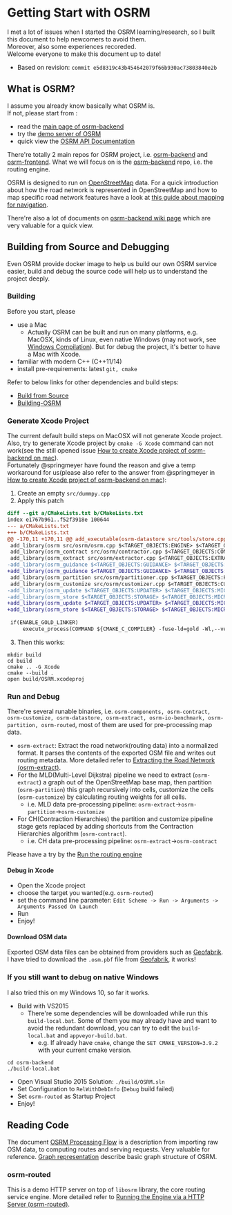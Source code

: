 # Getting Start with OSRM 
I met a lot of issues when I started the OSRM learning/research, so I built this document to help newcomers to avoid them.      
Moreover, also some experiences recoreded.       
Welcome everyone to make this document up to date!    
- Based on revision: `commit e5d8319c43b454642079f66b930ac73803840e2b`    

## What is OSRM? 
I assume you already know basically what OSRM is.    
If not, please start from :    
- read the [main page of osrm-backend](https://github.com/Project-OSRM/osrm-backend)    
- try the [demo server of OSRM](http://map.project-osrm.org/)    
- quick view the [OSRM API Documentation](http://project-osrm.org/)    

There're totally 2 main repos for OSRM project, i.e. [osrm-backend](https://github.com/Project-OSRM/osrm-backend) and [osrm-frontend](https://github.com/Project-OSRM/osrm-frontend). What we will focus on is the [osrm-backend](https://github.com/Project-OSRM/osrm-backend) repo, i.e. the routing engine.       

OSRM is designed to run on [OpenStreetMap](https://www.openstreetmap.org/) data. For a quick introduction about how the road network is represented in OpenStreetMap and how to map specific road network features have a look at [this guide about mapping for navigation](https://www.mapbox.com/mapping/mapping-for-navigation/).    

There're also a lot of documents on [osrm-backend wiki page](https://github.com/Project-OSRM/osrm-backend/wiki) which are very valuable for a quick view.    

## Building from Source and Debugging    
Even OSRM provide docker image to help us build our own OSRM service easier, build and debug the source code will help us to understand the project deeply.    

### Building   
Before you start, please     
- use a Mac    
    - Actually OSRM can be built and run on many platforms, e.g. MacOSX, kinds of Linux, even native Windows (may not work, see [Windows Compilation](https://github.com/Project-OSRM/osrm-backend/wiki/Windows-Compilation)). But for debug the project, it's better to have a Mac with Xcode.    
- familiar with modern C++ (C++11/14)    
- install pre-requirements: latest `git, cmake`    

Refer to below links for other dependencies and build steps:    
- [Build from Source](https://github.com/Project-OSRM/osrm-backend#building-from-source)    
- [Building-OSRM](https://github.com/Project-OSRM/osrm-backend/wiki/Building-OSRM)    

### Generate Xcode Project    
The current default build steps on MacOSX will not generate Xcode project. Also, try to generate Xcode project by `cmake -G Xcode` command can not work(see the still opened issue [How to create Xcode project of osrm-backend on mac](https://github.com/Project-OSRM/osrm-backend/issues/2409)).      
Fortunately @springmeyer have found the reason and give a temp workaround for us(please also refer to the answer from @springmeyer in [How to create Xcode project of osrm-backend on mac](https://github.com/Project-OSRM/osrm-backend/issues/2409)):   
1. Create an empty `src/dummpy.cpp`   
2. Apply this patch    
```diff
diff --git a/CMakeLists.txt b/CMakeLists.txt    
index e1767b961..f52f3918e 100644    
--- a/CMakeLists.txt    
+++ b/CMakeLists.txt    
@@ -170,11 +170,11 @@ add_executable(osrm-datastore src/tools/store.cpp $<TARGET_OBJECTS:MICROTAR> $<T    
 add_library(osrm src/osrm/osrm.cpp $<TARGET_OBJECTS:ENGINE> $<TARGET_OBJECTS:STORAGE> $<TARGET_OBJECTS:MICROTAR> $<TARGET_OBJECTS:UTIL>)    
 add_library(osrm_contract src/osrm/contractor.cpp $<TARGET_OBJECTS:CONTRACTOR> $<TARGET_OBJECTS:UTIL>)    
 add_library(osrm_extract src/osrm/extractor.cpp $<TARGET_OBJECTS:EXTRACTOR> $<TARGET_OBJECTS:MICROTAR> $<TARGET_OBJECTS:UTIL>)    
-add_library(osrm_guidance $<TARGET_OBJECTS:GUIDANCE> $<TARGET_OBJECTS:UTIL>)    
+add_library(osrm_guidance $<TARGET_OBJECTS:GUIDANCE> $<TARGET_OBJECTS:UTIL> src/dummy.cpp)    
 add_library(osrm_partition src/osrm/partitioner.cpp $<TARGET_OBJECTS:PARTITIONER> $<TARGET_OBJECTS:MICROTAR> $<TARGET_OBJECTS:UTIL>)    
 add_library(osrm_customize src/osrm/customizer.cpp $<TARGET_OBJECTS:CUSTOMIZER> $<TARGET_OBJECTS:MICROTAR> $<TARGET_OBJECTS:UTIL>)     
-add_library(osrm_update $<TARGET_OBJECTS:UPDATER> $<TARGET_OBJECTS:MICROTAR> $<TARGET_OBJECTS:UTIL>)
-add_library(osrm_store $<TARGET_OBJECTS:STORAGE> $<TARGET_OBJECTS:MICROTAR> $<TARGET_OBJECTS:UTIL>)
+add_library(osrm_update $<TARGET_OBJECTS:UPDATER> $<TARGET_OBJECTS:MICROTAR> $<TARGET_OBJECTS:UTIL> src/updater/csv_source.cpp src/updater/updater.cpp)
+add_library(osrm_store $<TARGET_OBJECTS:STORAGE> $<TARGET_OBJECTS:MICROTAR> $<TARGET_OBJECTS:UTIL> src/storage/io_config.cpp src/storage/storage.cpp)
      
 if(ENABLE_GOLD_LINKER)         
     execute_process(COMMAND ${CMAKE_C_COMPILER} -fuse-ld=gold -Wl,--version ERROR_QUIET OUTPUT_VARIABLE LD_VERSION)      
```
3.  Then this works:   
```
mkdir build
cd build
cmake .. -G Xcode
cmake --build .
open build/OSRM.xcodeproj
```

### Run and Debug   
There're several runable binaries, i.e. `osrm-components, osrm-contract, osrm-customize, osrm-datastore, osrm-extract, osrm-io-benchmark, osrm-partition, osrm-routed`, most of them are used for pre-processing map data.    
- `osrm-extract`: Extract the road network(routing data) into a normalized format. It parses the contents of the exported OSM file and writes out routing metadata. More detailed refer to [Extracting the Road Network (osrm-extract)](https://github.com/Project-OSRM/osrm-backend/wiki/Running-OSRM#extracting-the-road-network-osrm-extract).    
- For the MLD(Multi-Level Dijkstra) pipeline we need to extract (`osrm-extract`) a graph out of the OpenStreetMap base map, then partition (`osrm-partition`) this graph recursively into cells, customize the cells (`osrm-customize`) by calculating routing weights for all cells.    
    - i.e. MLD data pre-processing pipeline: `osrm-extract`->`osrm-partition`->`osrm-customize`    
- For CH(Contraction Hierarchies) the partition and customize pipeline stage gets replaced by adding shortcuts from the Contraction Hierarchies algorithm (`osrm-contract`).   
    - i.e. CH data pre-processing pipeline: `osrm-extract`->`osrm-contract`    

Please have a try by the [Run the routing engine](https://github.com/Project-OSRM/osrm-backend/wiki/Running-OSRM)    

#### Debug in Xcode    
- Open the Xcode project    
- choose the target you wanted(e.g. `osrm-routed`)    
- set the command line parameter: `Edit Scheme -> Run -> Arguments -> Arguments Passed On Launch`    
- Run    
- Enjoy!     

#### Download OSM data    
Exported OSM data files can be obtained from providers such as [Geofabrik](http://download.geofabrik.de/).     
I have tried to download the `.osm.pbf` file from [Geofabrik](http://download.geofabrik.de/), it works!    

### If you still want to debug on native Windows    
I also tried this on my Windows 10, so far it works.     
- Build with VS2015    
    - There're some dependencies will be downloaded while run this `build-local.bat`. Some of them you may already have and want to avoid the redundant download, you can try to edit the `build-local.bat` and `appveyor-build.bat`.    
        - e.g. If already have `cmake`, change the `SET CMAKE_VERSION=3.9.2` with your current cmake version.    
```
cd osrm-backend
./build-local.bat 
```    
- Open Visual Studio 2015 Solution: `./build/OSRM.sln`    
- Set Configuration to `RelWithDebInfo` (`Debug` build failed)    
- Set `osrm-routed` as Startup Project    
- Enjoy!    

## Reading Code   
The document [OSRM Processing Flow](https://github.com/Project-OSRM/osrm-backend/wiki/Processing-Flow) is a description from importing raw OSM data, to computing routes and serving requests. Very valuable for reference.
[Graph representation](https://github.com/Project-OSRM/osrm-backend/wiki/Graph-representation) describe basic graph structure of OSRM.

### osrm-routed   
This is a demo HTTP server on top of `libosrm` library, the core routing service engine. More detailed refer to [Running the Engine via a HTTP Server (osrm-routed)](https://github.com/Project-OSRM/osrm-backend/wiki/Running-OSRM#running-the-engine-via-a-http-server-osrm-routed).    

